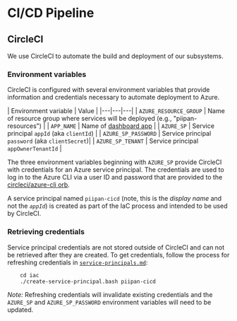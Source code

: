 # CI/CD Pipeline

## CircleCI

We use CircleCI to automate the build and deployment of our subsystems.

### Environment variables

CircleCI is configured with several environment variables that provide information and credentials necessary to automate deployment to Azure.

| Environment variable | Value |
|---|---|---|
| `AZURE_RESOURCE_GROUP` | Name of resource group where services will be deployed (e.g., "piipan-resources") |
| `APP_NAME` | Name of [dashboard app](dashboard.md) |
| `AZURE_SP` | Service principal `appId` (aka `clientId`) |
| `AZURE_SP_PASSWORD` | Service principal `password` (aka `clientSecret`)|
| `AZURE_SP_TENANT` | Service principal `appOwnerTenantId` |

The three environment variables beginning with `AZURE_SP` provide CircleCI with credentials for an Azure service principal. The credentials are used to log in to the Azure CLI via a user ID and password that are provided to the [circleci/azure-cli orb](https://circleci.com/developer/orbs/orb/circleci/azure-cli).

A service principal named `piipan-cicd` (note, this is the *display name* and not the *`appId`*) is created as part of the IaC process and intended to be used by CircleCI.

### Retrieving credentials

Service principal credentials are not stored outside of CircleCI and can not be retrieved after they are created. To get credentials, follow the process for refreshing credentials in [`service-principals.md`](service-principals.md):

```
    cd iac
    ./create-service-principal.bash piipan-cicd
```

*Note:* Refreshing credentials will invalidate existing credentials and the `AZURE_SP` and `AZURE_SP_PASSWORD` environment variables will need to be updated.
